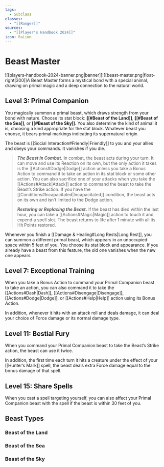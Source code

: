 ```yaml
---
tags:
  - Subclass
classes:
  - "[[Ranger]]"
sources:
  - "[[Player's Handbook 2024]]"
icon: RaLion
---
```


# Beast Master

![[players-handbook-2024-banner.png|banner]]![[beast-master.png|float-right|300]]A Beast Master forms a mystical bond with a special animal, drawing on primal magic and a deep connection to the natural world.

## Level 3: Primal Companion

You magically summon a primal beast, which draws strength from your bond with nature. Choose its stat block: **[[#Beast of the Land]]**, **[[#Beast of the Sea]]**, or **[[#Beast of the Sky]]**. You also determine the kind of animal it is, choosing a kind appropriate for the stat block. Whatever beast you choose, it bears primal markings indicating its supernatural origin.

The beast is [[Social Interaction#Friendly\|Friendly]] to you and your allies and obeys your commands. It vanishes if you die.
>**_The Beast in Combat._** In combat, the beast acts during your turn. It can move and use its Reaction on its own, but the only action it takes is the [[Actions#Dodge\|Dodge]] action unless you take a Bonus Action to command it to take an action in its stat block or some other action. You can also sacrifice one of your attacks when you take the [[Actions#Attack\|Attack]] action to command the beast to take the Beast’s Strike action. If you have the [[Conditions#Incapacitated\|Incapacitated]] condition, the beast acts on its own and isn’t limited to the Dodge action.
>
>**_Restoring or Replacing the Beast._** If the beast has died within the last hour, you can take a [[Actions#Magic\|Magic]] action to touch it and expend a spell slot. The beast returns to life after 1 minute with all its Hit Points restored.

Whenever you finish a [[Damage & Healing#Long Rests|Long Rest]], you can summon a different primal beast, which appears in an unoccupied space within 5 feet of you. You choose its stat block and appearance. If you already have a beast from this feature, the old one vanishes when the new one appears.

## Level 7: Exceptional Training

When you take a Bonus Action to command your Primal Companion beast to take an action, you can also command it to take the [[Actions#Dash\|Dash]], [[Actions#Disengage\|Disengage]], [[Actions#Dodge\|Dodge]], or [[Actions#Help\|Help]] action using its Bonus Action.

In addition, whenever it hits with an attack roll and deals damage, it can deal your choice of Force damage or its normal damage type.

## Level 11: Bestial Fury

When you command your Primal Companion beast to take the Beast’s Strike action, the beast can use it twice.

In addition, the first time each turn it hits a creature under the effect of your [[Hunter’s Mark]] spell, the beast deals extra Force damage equal to the bonus damage of that spell.

## Level 15: Share Spells

When you cast a spell targeting yourself, you can also affect your Primal Companion beast with the spell if the beast is within 30 feet of you.

## Beast Types

### Beast of the Land

### Beast of the Sea

### Beast of the Sky
